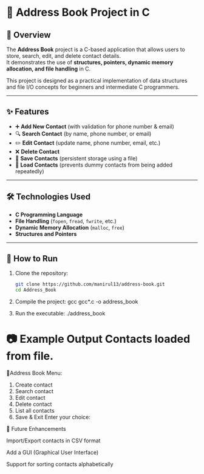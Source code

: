  # 📖 Address Book Project in C

## 📌 Overview
The **Address Book** project is a C-based application that allows users to store, search, edit, and delete contact details.  
It demonstrates the use of **structures, pointers, dynamic memory allocation, and file handling** in C.

This project is designed as a practical implementation of data structures and file I/O concepts for beginners and intermediate C programmers.

---

## ✨ Features
- ➕ **Add New Contact** (with validation for phone number & email)
- 🔍 **Search Contact** (by name, phone number, or email)
- ✏️ **Edit Contact** (update name, phone number, email, etc.)
- ❌ **Delete Contact**
- 💾 **Save Contacts** (persistent storage using a file)
- 📂 **Load Contacts** (prevents dummy contacts from being added repeatedly)

---

## 🛠️ Technologies Used
- **C Programming Language**
- **File Handling** (`fopen`, `fread`, `fwrite`, etc.)
- **Dynamic Memory Allocation** (`malloc`, `free`)
- **Structures and Pointers**

---

## 🚀 How to Run
1. Clone the repository:
   ```bash
   git clone https://github.com/manirul13/address-book.git
   cd Address_Book
2. Compile the project:
   gcc gcc*.c -o address_book

3. Run the executable:
   ./address_book
   
📷 Example Output 
    Contacts loaded from file.
=================================
📒Address Book Menu:
1. Create contact
2. Search contact
3. Edit contact
4. Delete contact
5. List all contacts
6. Save & Exit
Enter your choice: 


🔮 Future Enhancements

Import/Export contacts in CSV format

Add a GUI (Graphical User Interface)

Support for sorting contacts alphabetically
   

